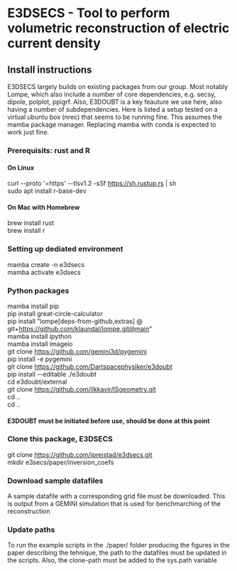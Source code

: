 # E3DSECS - Tool to perform volumetric reconstruction of electric current density


## Install instructions
E3DSECS largely builds on existing packages from our group. Most notably Lompe, which also include a number of core dependencies, e.g. secsy, dipole, polplot, ppigrf. Also, E3DOUBT is a key feauture we use here, also having a number of subdependencies. Here is listed a setup tested on a virtual ubuntu box (nrec) that seems to be running fine. This assumes the mamba package manager. Replacing mamba with conda is expected to work just fine.

### Prerequisits: rust and R
#### On Linux
curl --proto '=https' --tlsv1.2 -sSf https://sh.rustup.rs | sh  
sudo apt install r-base-dev  

#### On Mac with Homebrew
brew install rust  
brew install r  

### Setting up dediated environment
mamba create -n e3dsecs  
mamba activate e3dsecs  

### Python packages
mamba install pip  
pip install great-circle-calculator  
pip install "lompe[deps-from-github,extras] @ git+https://github.com/klaundal/lompe.git@main"  
mamba install ipython  
mamba install imageio  
git clone https://github.com/gemini3d/pygemini  
pip install -e pygemini  
git clone https://github.com/Dartspacephysiker/e3doubt  
pip install --editable ./e3doubt  
cd e3doubt/external  
git clone https://github.com/ilkkavir/ISgeometry.git  
cd ..  
cd ..  

#### E3DOUBT must be initiated before use, should be done at this point

### Clone this package, E3DSECS
git clone https://github.com/jpreistad/e3dsecs.git  
mkdir e3secs/paper/inversion_coefs  

### Download sample datafiles
A sample datafile with a corresponding grid file must be downloaded. This is output from a GEMINI simulation that is used for benchmarching of the reconstruction

### Update paths
To run the example scripts in the ./paper/ folder producing the figures in the paper describing the tehnique, the path to the datafiles must be updated in the scripts. Also, the clone-path must be added to the sys.path variable